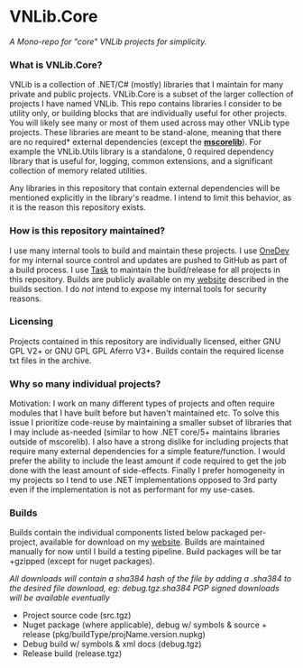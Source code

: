 # VNLib.Core

*A Mono-repo for "core" VNLib projects for simplicity.*

### What is VNLib.Core?

VNLib is a collection of .NET/C# (mostly) libraries that I maintain for many private and public projects. VNLib.Core is a subset of the larger collection of projects I have named VNLib. This repo contains libraries I consider to be utility only, or building blocks that are individually useful for other projects. You will likely see many or most of them used across may other VNLib type projects. These libraries are meant to be stand-alone, meaning that there are no required* external dependencies (except the **[mscorelib](https://github.com/dotnet/runtime)**). For example the VNLib.Utils library is a standalone, 0 required dependency library that is useful for, logging, common extensions, and a significant collection of memory related utilities. 

Any libraries in this repository that contain external dependencies will be mentioned explicitly in the library's readme. I intend to limit this behavior, as it is the reason this repository exists.

### How is this repository maintained?
I use many internal tools to build and maintain these projects. I use [OneDev](https://code.onedev.io/) for my internal source control and updates are pushed to GitHub as part of a build process. I use [Task](https://taskfile.dev) to maintain the build/release for all projects in this repository. Builds are publicly available on my [website](https://www.vaughnnugent.com/resources/software) described in the builds section. I do *not* intend to expose my internal tools for security reasons.

### Licensing
Projects contained in this repository are individually licensed, either GNU GPL V2+ or GNU GPL GPL Aferro V3+. Builds contain the required license txt files in the archive.

### Why so many individual projects?
Motivation: I work on many different types of projects and often require modules that I have built before but haven't maintained etc. To solve this issue I prioritize code-reuse by maintaining a smaller subset of libraries that I may include as-needed (similar to how .NET core/5+ maintains libraries outside of mscorelib). I also have a strong dislike for including projects that require many external dependencies for a simple feature/function. I would prefer the ability to include the least amount if code required to get the job done with the least amount of side-effects. Finally I prefer homogeneity in my projects so I tend to use .NET implementations opposed to 3rd party even if the implementation is not as performant for my use-cases.

### Builds
Builds contain the individual components listed below packaged per-project, available for download on my [website](https://www.vaughnnugent.com/resources/software). Builds are maintained manually for now until I build a testing pipeline. Build packages will be tar +gzipped (except for nuget packages). 

*All downloads will contain a sha384 hash of the file by adding a .sha384 to the desired file download, eg: debug.tgz.sha384*
*PGP signed downloads will be available eventually*

- Project source code (src.tgz)
- Nuget package (where applicable), debug w/ symbols & source + release (pkg/buildType/projName.version.nupkg)
- Debug build w/ symbols & xml docs (debug.tgz)
- Release build (release.tgz)